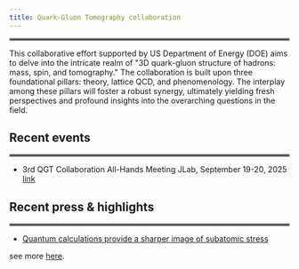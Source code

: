 ```yaml
---
title: Quark-Gluon Tomography collaboration
---
```


<hr style="border:2px solid gray">
This collaborative effort supported by US Department of Energy (DOE) aims to delve into the intricate realm of "3D quark-gluon structure of hadrons: mass, spin, and tomography." The collaboration is built upon three foundational pillars: theory, lattice QCD, and phenomenology. The interplay among these pillars will foster a robust synergy, ultimately yielding fresh perspectives and profound insights into the overarching questions in the field.

## Recent events
<hr style="border:2px solid gray">

- 3rd QGT Collaboration All-Hands Meeting JLab, September 19-20, 2025 [link](https://indico.phy.anl.gov/event/62/overview)


## Recent press & highlights <span style="font-size:0.5em;"></span> 
<hr style="border:2px solid gray">

- [Quantum calculations provide a sharper image of subatomic stress](https://phys.org/news/2025-09-quantum-sharper-image-subatomic-stress.html)

see more [here](/highlights.html).

